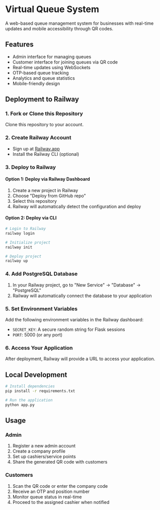 # Virtual Queue System

A web-based queue management system for businesses with real-time updates and mobile accessibility through QR codes.

## Features

- Admin interface for managing queues
- Customer interface for joining queues via QR code
- Real-time updates using WebSockets
- OTP-based queue tracking
- Analytics and queue statistics
- Mobile-friendly design

## Deployment to Railway

### 1. Fork or Clone this Repository

Clone this repository to your account.

### 2. Create Railway Account

- Sign up at [Railway.app](https://railway.app/)
- Install the Railway CLI (optional)

### 3. Deploy to Railway

#### Option 1: Deploy via Railway Dashboard

1. Create a new project in Railway
2. Choose "Deploy from GitHub repo"
3. Select this repository
4. Railway will automatically detect the configuration and deploy

#### Option 2: Deploy via CLI

```bash
# Login to Railway
railway login

# Initialize project
railway init

# Deploy project
railway up
```

### 4. Add PostgreSQL Database

1. In your Railway project, go to "New Service" → "Database" → "PostgreSQL"
2. Railway will automatically connect the database to your application

### 5. Set Environment Variables

Add the following environment variables in the Railway dashboard:
- `SECRET_KEY`: A secure random string for Flask sessions
- `PORT`: 5000 (or any port)

### 6. Access Your Application

After deployment, Railway will provide a URL to access your application.

## Local Development

```bash
# Install dependencies
pip install -r requirements.txt

# Run the application
python app.py
```

## Usage

### Admin

1. Register a new admin account
2. Create a company profile
3. Set up cashiers/service points
4. Share the generated QR code with customers

### Customers

1. Scan the QR code or enter the company code
2. Receive an OTP and position number
3. Monitor queue status in real-time
4. Proceed to the assigned cashier when notified 